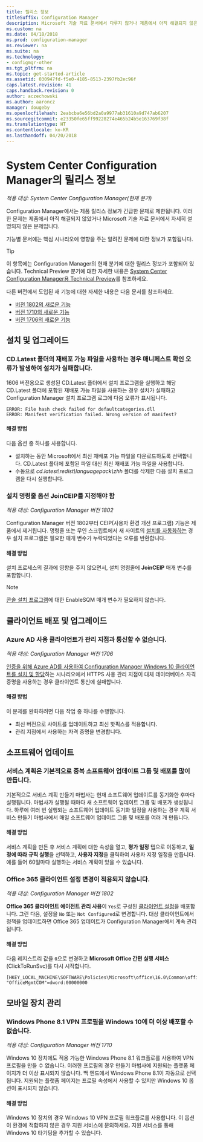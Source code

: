 ```yaml
---
title: 릴리스 정보
titleSuffix: Configuration Manager
description: Microsoft 기술 자료 문서에서 다루지 않거나 제품에서 아직 해결되지 않은 긴급한 문제에 대해서 알아보세요.
ms.custom: na
ms.date: 04/18/2018
ms.prod: configuration-manager
ms.reviewer: na
ms.suite: na
ms.technology:
- configmgr-other
ms.tgt_pltfrm: na
ms.topic: get-started-article
ms.assetid: 030947fd-f5e0-4185-8513-2397fb2ec96f
caps.latest.revision: 41
caps.handback.revision: 0
author: aczechowski
ms.author: aaroncz
manager: dougeby
ms.openlocfilehash: 2eabcba6e56bd2a0a9977ab31610a9d747ab6207
ms.sourcegitcommit: e23350fe65ff99228274e465b24b5e163769f38f
ms.translationtype: HT
ms.contentlocale: ko-KR
ms.lasthandoff: 04/20/2018
---
```

# <a name="release-notes-for-system-center-configuration-manager"></a>System Center Configuration Manager의 릴리스 정보

*적용 대상: System Center Configuration Manager(현재 분기)*

Configuration Manager에서는 제품 릴리스 정보가 긴급한 문제로 제한됩니다. 이러한 문제는 제품에서 아직 해결되지 않았거나 Microsoft 기술 자료 문서에서 자세히 설명되지 않은 문제입니다.  

기능별 문서에는 핵심 시나리오에 영향을 주는 알려진 문제에 대한 정보가 포함됩니다.  

> [!TIP]  
>  이 항목에는 Configuration Manager의 현재 분기에 대한 릴리스 정보가 포함되어 있습니다. Technical Preview 분기에 대한 자세한 내용은 [System Center Configuration Manager용 Technical Preview](../../../../core/get-started/technical-preview.md)를 참조하세요.  

다른 버전에서 도입된 새 기능에 대한 자세한 내용은 다음 문서를 참조하세요.
- [버전 1802의 새로운 기능](/sccm/core/plan-design/changes/whats-new-in-version-1802)
- [버전 1710의 새로운 기능](/sccm/core/plan-design/changes/whats-new-in-version-1710)
- [버전 1706의 새로운 기능](/sccm/core/plan-design/changes/whats-new-in-version-1706)  



## <a name="setup-and-upgrade"></a>설치 및 업그레이드  


### <a name="when-using-redistributable-files-from-the-cdlatest-folder-setup-fails-with-a-manifest-verification-error"></a>CD.Latest 폴더의 재배포 가능 파일을 사용하는 경우 매니페스트 확인 오류가 발생하여 설치가 실패합니다.
<!-- 510080, 490569  -->

1606 버전용으로 생성된 CD.Latest 폴더에서 설치 프로그램을 실행하고 해당 CD.Latest 폴더에 포함된 재배포 가능 파일을 사용하는 경우 설치가 실패하고 Configuration Manager 설치 프로그램 로그에 다음 오류가 표시됩니다.

  `ERROR: File hash check failed for defaultcategories.dll`  
  `ERROR: Manifest verification failed. Wrong version of manifest?`

#### <a name="workaround"></a>해결 방법
다음 옵션 중 하나를 사용합니다.
 - 설치하는 동안 Microsoft에서 최신 재배포 가능 파일을 다운로드하도록 선택합니다. CD.Latest 폴더에 포함된 파일 대신 최신 재배포 가능 파일을 사용합니다.
 - 수동으로 *cd.latest\redist\languagepack\zhh* 폴더를 삭제한 다음 설치 프로그램을 다시 실행합니다.


### <a name="setup-command-line-option-joinceip-must-be-specified"></a>설치 명령줄 옵션 JoinCEIP를 지정해야 함
<!--510806-->
*적용 대상: Configuration Manager 버전 1802*

Configuration Manager 버전 1802부터 CEIP(사용자 환경 개선 프로그램) 기능은 제품에서 제거됩니다. 명령줄 또는 무인 스크립트에서 새 사이트의 [설치를 자동화하는](/sccm/core/servers/deploy/install/command-line-options-for-setup) 경우 설치 프로그램은 필요한 매개 변수가 누락되었다는 오류를 반환합니다. 

#### <a name="workaround"></a>해결 방법
설치 프로세스의 결과에 영향을 주지 않으면서, 설치 명령줄에 **JoinCEIP** 매개 변수를 포함합니다.

 > [!Note]  
 > [콘솔 설치 프로그램](/sccm/core/servers/deploy/install/install-consoles)에 대한 EnableSQM 매개 변수가 필요하지 않습니다.



<!-- ## Backup and recovery  -->


## <a name="client-deployment-and-upgrade"></a>클라이언트 배포 및 업그레이드

### <a name="azure-ad-enabled-clients-cant-communicate-with-management-point"></a>Azure AD 사용 클라이언트가 관리 지점과 통신할 수 없습니다.
<!--501089-->
*적용 대상: Configuration Manager 버전 1706*
<!--also fixed in 1710 HFRU-->
[인증을 위해 Azure AD를 사용하여 Configuration Manager Windows 10 클라이언트를 설치 및 할당](/sccm/core/clients/deploy/deploy-clients-cmg-azure)하는 시나리오에서 HTTPS 사용 관리 지점이 대체 데이터베이스 자격 증명을 사용하는 경우 클라이언트 통신에 실패합니다. 

#### <a name="workaround"></a>해결 방법
이 문제를 완화하려면 다음 작업 중 하나를 수행합니다.
- 최신 버전으로 사이트를 업데이트하고 최신 핫픽스를 적용합니다.
- 관리 지점에서 사용하는 자격 증명을 변경합니다.


<!-- ## Operating system deployment  -->



## <a name="software-updates"></a>소프트웨어 업데이트

### <a name="servicing-plans-create-many-duplicate-software-update-groups-and-deployments-by-default"></a>서비스 계획은 기본적으로 중복 소프트웨어 업데이트 그룹 및 배포를 많이 만듭니다.  
<!-- 474326 -->
기본적으로 서비스 계획 만들기 마법사는 현재 소프트웨어 업데이트를 동기화한 후마다 실행됩니다. 마법사가 실행될 때마다 새 소프트웨어 업데이트 그룹 및 배포가 생성됩니다. 하루에 여러 번 실행되는 소프트웨어 업데이트 동기화 일정을 사용하는 경우 계획 서비스 만들기 마법사에서 매일 소프트웨어 업데이트 그룹 및 배포를 여러 개 만듭니다.  

#### <a name="workaround"></a>해결 방법
 서비스 계획을 만든 후 서비스 계획에 대한 속성을 열고, **평가 일정** 탭으로 이동하고, **일정에 따라 규칙 실행**을 선택하고, **사용자 지정**을 클릭하여 사용자 지정 일정을 만듭니다. 예를 들어 60일마다 실행하는 서비스 계획이 있을 수 있습니다.  


### <a name="changing-office-365-client-setting-doesnt-apply"></a>Office 365 클라이언트 설정 변경이 적용되지 않습니다. 
<!--511551-->
*적용 대상: Configuration Manager 버전 1802*  

**Office 365 클라이언트 에이전트 관리 사용**이 `Yes`로 구성된 [클라이언트 설정](/sccm/core/clients/deploy/about-client-settings#enable-management-of-the-office-365-client-agent)을 배포합니다. 그런 다음, 설정을 `No` 또는 `Not Configured`로 변경합니다. 대상 클라이언트에서 정책을 업데이트하면 Office 365 업데이트가 Configuration Manager에서 계속 관리됩니다. 

#### <a name="workaround"></a>해결 방법
다음 레지스트리 값을 `0`으로 변경하고 **Microsoft Office 간편 실행 서비스**(ClickToRunSvc)를 다시 시작합니다.

```
[HKEY_LOCAL_MACHINE\SOFTWARE\Policies\Microsoft\office\16.0\Common\officeupdate]
"OfficeMgmtCOM"=dword:00000000
```



## <a name="mobile-device-management"></a>모바일 장치 관리  

### <a name="you-can-no-longer-deploy-windows-phone-81-vpn-profiles-to-windows-10"></a>Windows Phone 8.1 VPN 프로필을 Windows 10에 더 이상 배포할 수 없습니다.
<!-- 503274  -->
*적용 대상: Configuration Manager 버전 1710*

Windows 10 장치에도 적용 가능한 Windows Phone 8.1 워크플로를 사용하여 VPN 프로필을 만들 수 없습니다. 이러한 프로필의 경우 만들기 마법사에 지원되는 플랫폼 페이지가 더 이상 표시되지 않습니다. 백 엔드에서 Windows Phone 8.1이 자동으로 선택됩니다. 지원되는 플랫폼 페이지는 프로필 속성에서 사용할 수 있지만 Windows 10 옵션이 표시되지 않습니다.

#### <a name="workaround"></a>해결 방법
 Windows 10 장치의 경우 Windows 10 VPN 프로필 워크플로를 사용합니다. 이 옵션이 환경에 적합하지 않은 경우 지원 서비스에 문의하세요. 지원 서비스를 통해 Windows 10 타기팅을 추가할 수 있습니다.



<!-- ## Reports and monitoring    -->
<!-- ## Conditional access   -->
<!-- ## Endpoint Protection -->
